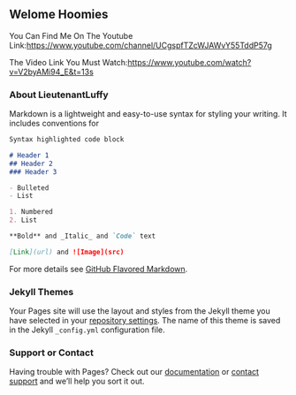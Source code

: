## Welome Hoomies 
You Can Find Me On The Youtube 
Link:https://www.youtube.com/channel/UCgspfTZcWJAWvY55TddP57g

The Video Link You Must Watch:https://www.youtube.com/watch?v=V2byAMi94_E&t=13s

### About LieutenantLuffy

Markdown is a lightweight and easy-to-use syntax for styling your writing. It includes conventions for

```markdown
Syntax highlighted code block

# Header 1
## Header 2
### Header 3

- Bulleted
- List

1. Numbered
2. List

**Bold** and _Italic_ and `Code` text

[Link](url) and ![Image](src)
```

For more details see [GitHub Flavored Markdown](https://guides.github.com/features/mastering-markdown/).

### Jekyll Themes

Your Pages site will use the layout and styles from the Jekyll theme you have selected in your [repository settings](https://github.com/lieutenantluffy/lieutenantluffy/settings). The name of this theme is saved in the Jekyll `_config.yml` configuration file.

### Support or Contact

Having trouble with Pages? Check out our [documentation](https://docs.github.com/categories/github-pages-basics/) or [contact support](https://support.github.com/contact) and we’ll help you sort it out.
